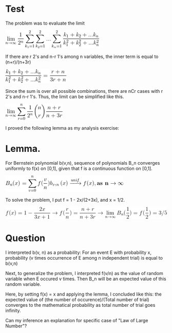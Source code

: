 # Test #

The problem was to evaluate the limit

![1](/woorim/imgs/CodeCogsEqn.gif)

If there are r 2's and n-r 1's among n variables, the inner term is equal to (n+r)/(n+3r)

![2](/woorim/imgs/T1.gif)

Since the sum is over all possible combinations, there are nCr cases with r 2's and n-r 1's. Thus,
the limit can be simplified like this.

![3](/woorim/imgs/T2.gif)

I proved the following lemma as my analysis exercise:

# Lemma. # 

For Bernstein polynomial b(v,n), sequence of polynomials B_n converges uniformly to f(x) on [0,1],
given that f is a continuous function on [0,1].

![4](/woorim/imgs/T3.gif)

To solve the problem, I put f = 1 - 2x/(2+3x), and x  = 1/2.

![5](/woorim/imgs/T4.gif)


# Question #

I interpreted b(v, n) as a probability:
For an event E with probability x, probability (v times occurrence of E among n independent trial) is 
equal to b(v,n)

Next, to generalize the problem, I interpreted f(v/n) as the value of random variable when E occured v times.
Then B_n will be an expected value of this random variable. 

Here, by setting f(x) = x and applying the lemma, I concluded like this:
the expected value of (the number of occurence)/(Total number of trial) converges to the mathematical probability
as total number of trial goes infinity.

Can my inference an explanation for specific case of "Law of Large Number"?

